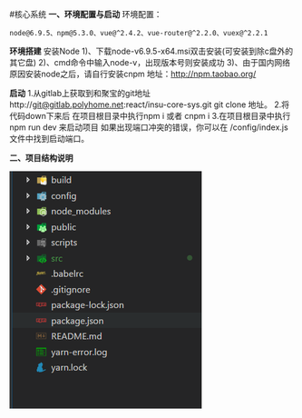 #核心系统
**一、环境配置与启动**
环境配置：
```
node@6.9.5、npm@5.3.0、vue@^2.4.2、vue-router@^2.2.0、vuex@^2.2.1

```

**环境搭建**
安装Node
1)、下载node-v6.9.5-x64.msi双击安装(可安装到除c盘外的其它盘) 
2)、cmd命令中输入node-v，出现版本号则安装成功 
3)、由于国内网络原因安装node之后，请自行安装cnpm 地址：http://npm.taobao.org/


**启动**
1.从gitlab上获取到和聚宝的git地址  http://git@gitlab.polyhome.net:react/insu-core-sys.git
git clone 地址。
2.将代码down下来后 
在项目根目录中执行npm i 或者 cnpm i 
3.在项目根目录中执行 npm run dev 来启动项目 
如果出现端口冲突的错误，你可以在 /config/index.js 文件中找到启动端口。

**二、项目结构说明**

![](/assets/微信截图_20181019182942.png)